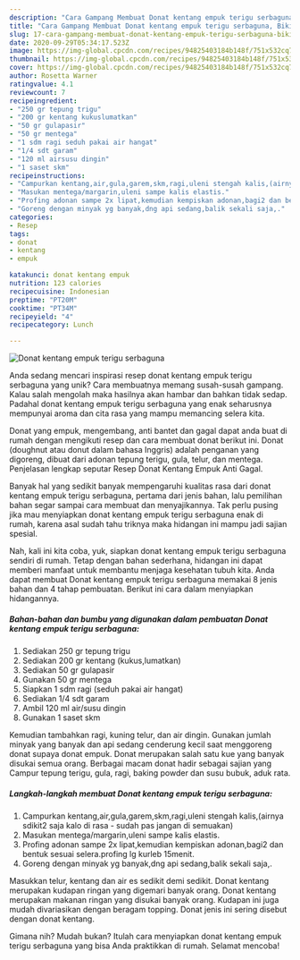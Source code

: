 ```yaml
---
description: "Cara Gampang Membuat Donat kentang empuk terigu serbaguna, Bikin Ngiler"
title: "Cara Gampang Membuat Donat kentang empuk terigu serbaguna, Bikin Ngiler"
slug: 17-cara-gampang-membuat-donat-kentang-empuk-terigu-serbaguna-bikin-ngiler
date: 2020-09-29T05:34:17.523Z
image: https://img-global.cpcdn.com/recipes/94825403184b148f/751x532cq70/donat-kentang-empuk-terigu-serbaguna-foto-resep-utama.jpg
thumbnail: https://img-global.cpcdn.com/recipes/94825403184b148f/751x532cq70/donat-kentang-empuk-terigu-serbaguna-foto-resep-utama.jpg
cover: https://img-global.cpcdn.com/recipes/94825403184b148f/751x532cq70/donat-kentang-empuk-terigu-serbaguna-foto-resep-utama.jpg
author: Rosetta Warner
ratingvalue: 4.1
reviewcount: 7
recipeingredient:
- "250 gr tepung trigu"
- "200 gr kentang kukuslumatkan"
- "50 gr gulapasir"
- "50 gr mentega"
- "1 sdm ragi seduh pakai air hangat"
- "1/4 sdt garam"
- "120 ml airsusu dingin"
- "1 saset skm"
recipeinstructions:
- "Campurkan kentang,air,gula,garem,skm,ragi,uleni stengah kalis,(airnya sdikit2 saja kalo di rasa  sudah pas jangan di semuakan)"
- "Masukan mentega/margarin,uleni sampe kalis elastis."
- "Profing adonan sampe 2x lipat,kemudian kempiskan adonan,bagi2 dan bentuk sesuai selera.profing lg kurleb 15menit."
- "Goreng dengan minyak yg banyak,dng api sedang,balik sekali saja,."
categories:
- Resep
tags:
- donat
- kentang
- empuk

katakunci: donat kentang empuk 
nutrition: 123 calories
recipecuisine: Indonesian
preptime: "PT20M"
cooktime: "PT34M"
recipeyield: "4"
recipecategory: Lunch

---
```



![Donat kentang empuk terigu serbaguna](https://img-global.cpcdn.com/recipes/94825403184b148f/751x532cq70/donat-kentang-empuk-terigu-serbaguna-foto-resep-utama.jpg)

Anda sedang mencari inspirasi resep donat kentang empuk terigu serbaguna yang unik? Cara membuatnya memang susah-susah gampang. Kalau salah mengolah maka hasilnya akan hambar dan bahkan tidak sedap. Padahal donat kentang empuk terigu serbaguna yang enak seharusnya mempunyai aroma dan cita rasa yang mampu memancing selera kita.

Donat yang empuk, mengembang, anti bantet dan gagal dapat anda buat di rumah dengan mengikuti resep dan cara membuat donat berikut ini. Donat (doughnut atau donut dalam bahasa Inggris) adalah penganan yang digoreng, dibuat dari adonan tepung terigu, gula, telur, dan mentega. Penjelasan lengkap seputar Resep Donat Kentang Empuk Anti Gagal.

Banyak hal yang sedikit banyak mempengaruhi kualitas rasa dari donat kentang empuk terigu serbaguna, pertama dari jenis bahan, lalu pemilihan bahan segar sampai cara membuat dan menyajikannya. Tak perlu pusing jika mau menyiapkan donat kentang empuk terigu serbaguna enak di rumah, karena asal sudah tahu triknya maka hidangan ini mampu jadi sajian spesial.


Nah, kali ini kita coba, yuk, siapkan donat kentang empuk terigu serbaguna sendiri di rumah. Tetap dengan bahan sederhana, hidangan ini dapat memberi manfaat untuk membantu menjaga kesehatan tubuh kita. Anda dapat membuat Donat kentang empuk terigu serbaguna memakai 8 jenis bahan dan 4 tahap pembuatan. Berikut ini cara dalam menyiapkan hidangannya.

<!--inarticleads1-->

##### Bahan-bahan dan bumbu yang digunakan dalam pembuatan Donat kentang empuk terigu serbaguna:

1. Sediakan 250 gr tepung trigu
1. Sediakan 200 gr kentang (kukus,lumatkan)
1. Sediakan 50 gr gulapasir
1. Gunakan 50 gr mentega
1. Siapkan 1 sdm ragi (seduh pakai air hangat)
1. Sediakan 1/4 sdt garam
1. Ambil 120 ml air/susu dingin
1. Gunakan 1 saset skm


Kemudian tambahkan ragi, kuning telur, dan air dingin. Gunakan jumlah minyak yang banyak dan api sedang cenderung kecil saat menggoreng donat supaya donat empuk. Donat merupakan salah satu kue yang banyak disukai semua orang. Berbagai macam donat hadir sebagai sajian yang Campur tepung terigu, gula, ragi, baking powder dan susu bubuk, aduk rata. 

<!--inarticleads2-->

##### Langkah-langkah membuat Donat kentang empuk terigu serbaguna:

1. Campurkan kentang,air,gula,garem,skm,ragi,uleni stengah kalis,(airnya sdikit2 saja kalo di rasa  - sudah pas jangan di semuakan)
1. Masukan mentega/margarin,uleni sampe kalis elastis.
1. Profing adonan sampe 2x lipat,kemudian kempiskan adonan,bagi2 dan bentuk sesuai selera.profing lg kurleb 15menit.
1. Goreng dengan minyak yg banyak,dng api sedang,balik sekali saja,.


Masukkan telur, kentang dan air es sedikit demi sedikit. Donat kentang merupakan kudapan ringan yang digemari banyak orang. Donat kentang merupakan makanan ringan yang disukai banyak orang. Kudapan ini juga mudah divariasikan dengan beragam topping. Donat jenis ini sering disebut dengan donat kentang. 

Gimana nih? Mudah bukan? Itulah cara menyiapkan donat kentang empuk terigu serbaguna yang bisa Anda praktikkan di rumah. Selamat mencoba!
